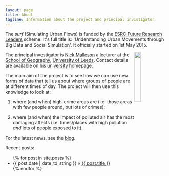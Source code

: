 ```yaml
---
layout: page
title: About
tagline: Information about the project and principal invistigator
---
```


The _surf_ (Simulating Urban Flows) is funded by the <a href="http://www.esrc.ac.uk/funding-and-guidance/funding-opportunities/15938/future-research-leaders.aspx">ESRC Future Research Leaders</a> scheme. It's full title is: 'Understanding Urban Movements through Big Data and Social Simulation'. It officially started on 1st May 2015.

<a href="http://nickmalleson.co.uk/"><img src="http://nickmalleson.co.uk/wp-content/uploads/2012/01/AAA3620_2.jpg" style="width:20%;float:right;"/></a>

The principal investigator is [Nick Malleson](http://nickmalleson.co.uk/) a lecturer at the [School
of Geography](http://geog.leeds.ac.uk/), [University of Leeds](http://www.leeds.ac.uk/). Contact
details are available on his [university homepage](http://www.geog.leeds.ac.uk/people/n.malleson/).

The main aim of the project is to see how we can use new forms of data that tell us about where groups of people are at different times of day. The project will then use this knowledge to look at:

 1. where (and when) high-crime areas are (i.e. those areas with few people around, but lots of crimes);
 
 2. where (and when) the impact of polluted air has the most damaging affects (i.e. times/places with high pollution _and_ lots of people exposed to it).

For the latest news, see the <a href="blog.html">blog</a>.

Recent posts:

<ul class="posts">
  {% for post in site.posts %}
    <li><span>{{ post.date | date_to_string }}</span> &raquo; <a href="{{ BASE_PATH }}{{ post.url }}">{{ post.title }}</a></li>
  {% endfor %}
</ul>

